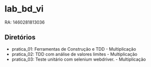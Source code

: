 # lab_bd_vi
RA: 1460281813036

## Diretórios

* pratica_01: Ferramentas de Construção e TDD - Multiplicação
* pratica_02: TDD com análise de valores limites - Multiplicação
* pratica_03: Teste unitário com selenium webdriver. - Multiplicação
